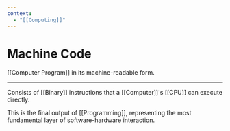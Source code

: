 ```yaml
---
context:
  - "[[Computing]]"
---
```


# Machine Code

[[Computer Program]] in its machine-readable form.

---

Consists of [[Binary]] instructions that a [[Computer]]'s [[CPU]] can execute directly.

This is the final output of [[Programming]], representing the most fundamental layer of software-hardware interaction.

